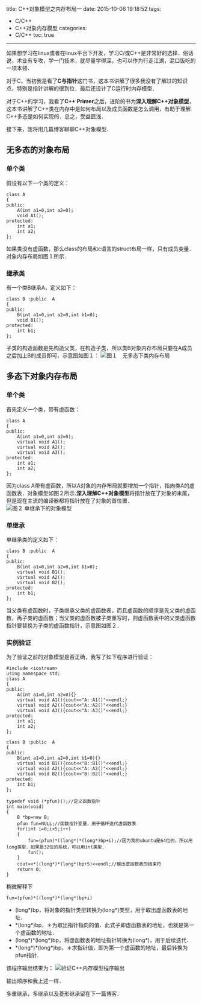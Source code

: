 title: C++对象模型之内存布局一
date: 2015-10-06 19:18:52
tags:
- C/C++
- C++对象内存模型
categories:
- C/C++
toc: true

---

如果想学习在linux或者在linux平台下开发，学习C/或C++是非常好的选择．俗话说，术业有专攻，学一门技术，就尽量学得深，也可以作为行走江湖，混口饭吃的一项本领．

对于C，当初我是看了**C与指针**这门书，这本书讲解了很多我没有了解过的知识点，特别是指针讲解的很到位．最后还设计了C运行时内存模型．

对于C++的学习，我看了**C++ Primer**之后，进阶的书为**深入理解C++对象模型**，这本书讲解了C++类在内存中是如何布局以及成员函数是怎么调用，有助于理解C++多态是如何实现的．总之，受益匪浅．

接下来，我将用几篇博客聊聊C++对象模型．

## 无多态的对象布局
### 单个类
假设有以下一个类的定义：
```
class A
{
public:
	A(int a1=0,int a2=0);
	void A1();
protected:
	int a1;
	int a2;
};
```
如果类没有虚函数，那么class的布局和c语言的struct布局一样，只有成员变量．对象内存布局如图１所示．

### 继承类
有一个类B继承A，定义如下：
```
class B :public  A
{
public:
	B(int a1=0,int a2=0,int b1=0);
	void B1();
protected:
	int b1;
};
```
子类的构造函数是先构造父类，在构造子类，所以类B对象内存布局只要在A成员之后加上B的成员即可，示意图如图１：
![图１　无多态下类内存布局](http://7xjnip.com1.z0.glb.clouddn.com/C++内存模型1.jpg "")

## 多态下对象内存布局
### 单个类
首先定义一个类，带有虚函数：
```
class A
{
public:
	A(int a1=0,int a2=0);
	virtual void A1();
	virtual void A2();
	virtual void A3();
protected:
	int a1;
	int a2;
};
```
因为class A带有虚函数，所以A对象的内存布局就要增加一个指针，指向类A的虚函数表．对象模型如图２所示.**深入理解C++对象模型**将指针放在了对象的末尾，但是现在主流的编译器都将指针放在了对象的首位置．
![图２ 单继承下的对象模型](http://7xjnip.com1.z0.glb.clouddn.com/C++内存布局2.jpg "")

### 单继承
单继承类的定义如下：
```
class B :public  A
{
public:
	B(int a1=0,int a2=0,int b1=0);
	virtual void B1();
	virtual void A2();
	virtual void B2();
protected:
	int b1;
};
```
当父类有虚函数时，子类继承父类的虚函数表，而且虚函数的顺序是先父类的虚函数，再子类的虚函数；当父类的虚函数被子类重写时，则虚函数表中的父类虚函数指针要替换为子类的虚函数指针，示意图如图２．

### 实例验证
为了验证之前的对象模型是否正确，我写了如下程序进行验证：
```
#include <iostream>
using namespace std;
class A
{
public:
	A(int a1=0,int a2=0){}
	virtual void A1(){cout<<"A::A1()"<<endl;}
	virtual void A2(){cout<<"A::A2()"<<endl;}
	virtual void A3(){cout<<"A::A3()"<<endl;}
protected:
	int a1;
	int a2;
};

class B :public  A
{
public:
	B(int a1=0,int a2=0,int b1=0){}
	virtual void B1(){cout<<"B::B1()"<<endl;}
	virtual void A2(){cout<<"A::A2()"<<endl;}
	virtual void B2(){cout<<"B::B2()"<<endl;}
protected:
	int b1;
};

typedef void (*pfun)();//定义函数指针
int main(void)
{
	B *bp=new B;
	pfun fun=NULL;//函数指针变量，用于循环迭代虚函数表
	for(int i=0;i<5;i++)
	{
		fun=(pfun)*((long*)*(long*)bp+i);//因为我的ubuntu是64位的，所以用long类型．如果是32位的系统，可以用int类型．
		fun();
	}
	cout<<*((long*)*(long*)bp+5)<<endl;//输出虚函数表的结束符
	return 0;
}
```
稍微解释下
```
fun=(pfun)*((long*)*(long*)bp+i)
```
+ (long\*)bp，将对象的指针类型转换为(long*)类型，用于取出虚函数表的地址．
+ \*(long\*)bp，＊为取出指针指向的值．此式子即虚函数表的地址，也就是第一个虚函数的地址．
+ (long\*)\*(long*)bp，将虚函数表的地址指针转换为(long\*)，用于后续迭代．
+ \*(long\*)\*(long*)bp，＊求指针值，即为第一个虚函数的地址，最后转换为pfun指针.

该程序输出结果为：
![验证C++内存模型程序输出](http://7xjnip.com1.z0.glb.clouddn.com/选区_006.png "")

输出顺序和我上述一样．

多重继承，多继承以及菱形继承留在下一篇博客．

